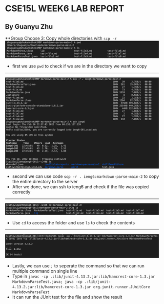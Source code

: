 # CSE15L WEEK6 LAB REPORT
## By Guanyu Zhu 

**Group Choose 3: Copy whole directories with ```scp -r```
![image](Screen%20Shot%202022-02-10%20at%2010.48.40%20PM.png)
- first we use ```pwd``` to check if we are in the directory we want to copy
---
![image](Screen%20Shot%202022-02-10%20at%2010.48.58%20PM.png)
- second we can use code ```scp -r . ieng6:markdown-parse-main-2``` to copy the entire directory to the server
- After we done, we can ssh to ieng6 and check if the file was copied correctly
---
![image](Screen%20Shot%202022-02-10%20at%2010.49.24%20PM.png)
- Use ```cd``` to access the folder and use ```ls``` to check the contents
---
![image](Screen%20Shot%202022-02-10%20at%2010.53.49%20PM.png)
- Lastly, we can use ```;``` to seperate the command so that we can run multiple command on single line
- Type in ```javac -cp .:lib/junit-4.13.2.jar:lib/hamcrest-core-1.3.jar MarkdownParseTest.java; java -cp .:lib/junit-4.13.2.jar:lib/hamcrest-core-1.3.jar org.junit.runner.JUnitCore MarkdownParseTest```
- It can run the JUnit test for the file and show the result
